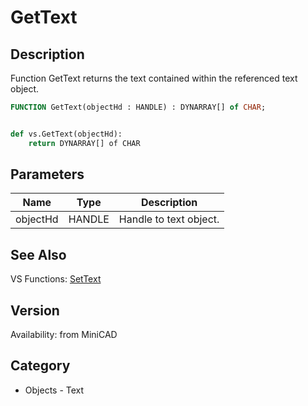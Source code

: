 # GetText

## Description
Function GetText returns the text contained within the referenced text object.

```pascal
FUNCTION GetText(objectHd : HANDLE) : DYNARRAY[] of CHAR;
```

```python

def vs.GetText(objectHd):
    return DYNARRAY[] of CHAR
```

## Parameters
|Name|Type|Description|
|---|---|---|
|objectHd|HANDLE|Handle to text object.|

## See Also
VS Functions:
[SetText](SetText.md)

## Version
Availability: from MiniCAD
## Category
* Objects - Text

